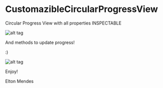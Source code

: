 # CustomazibleCircularProgressView

Circular Progress View with all properties INSPECTABLE

![alt tag](http://s30.postimg.org/5s070p6pt/Screen_Shot_2015_02_25_at_19_45_52.png)


And methods to update progress! 

:)

![alt tag](http://media.giphy.com/media/3EAKxlHAVlaSrgUypa/giphy.gif)


Enjoy! 

Elton Mendes
